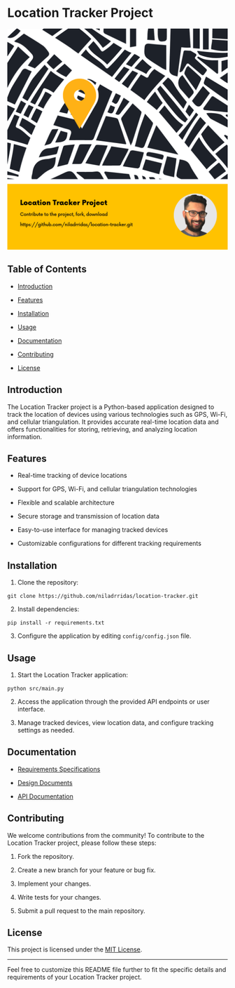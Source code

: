 # Location Tracker Project

![Project Logo](/data/Location%20Tracker%20Project.png)

## Table of Contents

- [Introduction](#introduction)

- [Features](#features)

- [Installation](#installation)

- [Usage](#usage)

- [Documentation](#documentation)

- [Contributing](#contributing)

- [License](#license)

## Introduction

The Location Tracker project is a Python-based application designed to track the location of devices using various technologies such as GPS, Wi-Fi, and cellular triangulation. It provides accurate real-time location data and offers functionalities for storing, retrieving, and analyzing location information.

## Features

- Real-time tracking of device locations

- Support for GPS, Wi-Fi, and cellular triangulation technologies

- Flexible and scalable architecture

- Secure storage and transmission of location data

- Easy-to-use interface for managing tracked devices

- Customizable configurations for different tracking requirements

## Installation

1. Clone the repository:

```
git clone https://github.com/niladrridas/location-tracker.git
```

2. Install dependencies:

```
pip install -r requirements.txt
```

3. Configure the application by editing `config/config.json` file.

## Usage

1. Start the Location Tracker application:

```
python src/main.py
```

2. Access the application through the provided API endpoints or user interface.

3. Manage tracked devices, view location data, and configure tracking settings as needed.

## Documentation

- [Requirements Specifications](docs/requirements.md)

- [Design Documents](docs/design_documents.md)

- [API Documentation](docs/api_documentation.md)

## Contributing

We welcome contributions from the community! To contribute to the Location Tracker project, please follow these steps:

1. Fork the repository.

2. Create a new branch for your feature or bug fix.

3. Implement your changes.

4. Write tests for your changes.

5. Submit a pull request to the main repository.

## License

This project is licensed under the [MIT License](https://github.com/niladrridas/location-tracker/blob/main/README.md).

---

Feel free to customize this README file further to fit the specific details and requirements of your Location Tracker project.
